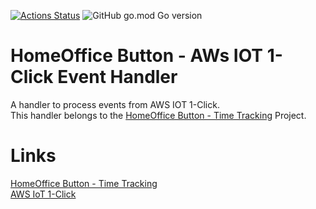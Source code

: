 
[![Actions Status](https://github.com/tommzn/hob-iot-handler/actions/workflows/go.image.build.yml/badge.svg)](https://github.com/tommzn/hob-iot-handler/actions)
![GitHub go.mod Go version](https://img.shields.io/github/go-mod/go-version/tommzn/hob-iot-handler)

# HomeOffice Button - AWs IOT 1-Click Event Handler
A handler to process events from AWS IOT 1-Click.  
This handler belongs to the [HomeOffice Button - Time Tracking](https://github.com/tommzn/hob-timetracker) Project.

# Links
[HomeOffice Button - Time Tracking](https://github.com/tommzn/hob-timetracker)  
[AWS IoT 1-Click](https://aws.amazon.com/iot-1-click/?nc1=h_ls)  

